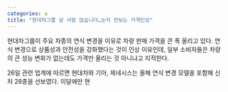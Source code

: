 ```yaml
---
categories: a
title: "현대차그룹 살 사람 많습니다…눈치 안보는 가격인상"
---
```

  현대차그룹이 주요 차종의 연식 변경을 이유로 차량 판매 가격을 큰 폭 올리고 있다. 연식 변경으로 상품성과 안전성을 강화했다는 것이 인상 이유인데, 일부 소비자들은 차량의 큰 성능 변화가 없는데도 가격만 올리는 것 아니냐고 지적한다.
 
26일 관련 업계에 따르면 현대차와 기아, 제네시스는 올해 연식 변경 모델을 포함해 신차 28종을 선보였다. 이달에만 현